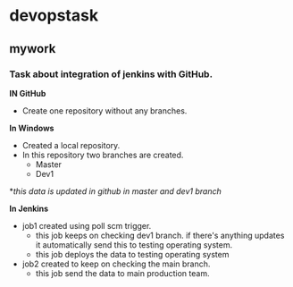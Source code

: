 # devopstask
## mywork
### Task about integration of jenkins with GitHub.

**IN GitHub**
 *  Create one repository without any branches.

**In Windows** 
 * Created a local repository. 
 * In this repository two branches are created. 
   * Master 
   * Dev1 
   
**this data is updated in github in master  and dev1 branch*

**In Jenkins**
  * job1 created using poll scm trigger. 
    * this job keeps on checking dev1 branch. if there's anything updates it automatically send this to testing operating system.
    * this job deploys the data to testing operating system
  * job2 created to keep on checking the main branch.
    * this job send the data to main production team. 





  




